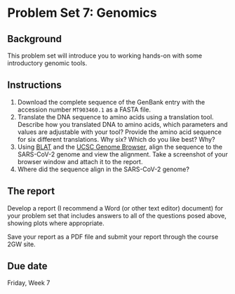 # Problem Set 7: Genomics

## Background

This problem set will introduce you to working hands-on with some introductory genomic tools.

## Instructions

1. Download the complete sequence of the GenBank entry with the accession number `MT903460.1` as a FASTA file.
2. Translate the DNA sequence to amino acids using a translation tool. Describe how you translated DNA to amino acids, which parameters and values are adjustable with your tool?  Provide the amino acid sequence for six different translations.  Why six? Which do you like best? Why?
3. Using [BLAT](http://genome.ucsc.edu/cgi-bin/hgBlat) and the [UCSC Genome Browser](http://genome.ucsc.edu/index.html), align the sequence to the SARS-CoV-2 genome and view the alignment. Take a screenshot of your browser window and attach it to the report.
4. Where did the sequence align in the SARS-CoV-2 genome?

## The report

Develop a report (I recommend a Word (or other text editor) document) for your problem set that includes answers to all of the questions posed above, showing plots where appropriate.

Save your report as a PDF file and submit your report through the course 2GW site. 

## Due date

Friday, Week 7
